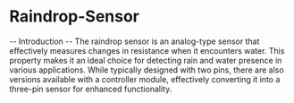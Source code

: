 # Raindrop-Sensor

 -- Introduction --
The raindrop sensor is an analog-type sensor that effectively measures changes in resistance when it encounters water. This property makes it an ideal choice for detecting rain and water presence in various applications. While typically designed with two pins, there are also versions available with a controller module, effectively converting it into a three-pin sensor for enhanced functionality.
